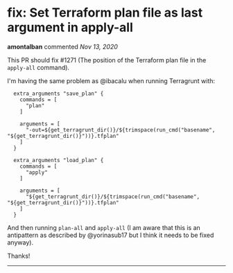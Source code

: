 # fix: Set Terraform plan file as last argument in apply-all

**amontalban** commented *Nov 13, 2020*

This PR should fix #1271 (The position of the Terraform plan file in the `apply-all` command).

I'm having the same problem as @ibacalu when running Terragrunt with:

```
  extra_arguments "save_plan" {
    commands = [
      "plan"
    ]

    arguments = [
      "-out=${get_terragrunt_dir()}/${trimspace(run_cmd("basename", "${get_terragrunt_dir()}"))}.tfplan"
    ]
  }

  extra_arguments "load_plan" {
    commands = [
      "apply"
    ]

    arguments = [
      "${get_terragrunt_dir()}/${trimspace(run_cmd("basename", "${get_terragrunt_dir()}"))}.tfplan"
    ]
  }
```

And then running `plan-all` and `apply-all` (I am aware that this is an antipattern as described by @yorinasub17 but I think it needs to be fixed anyway).

Thanks!
<br />
***


